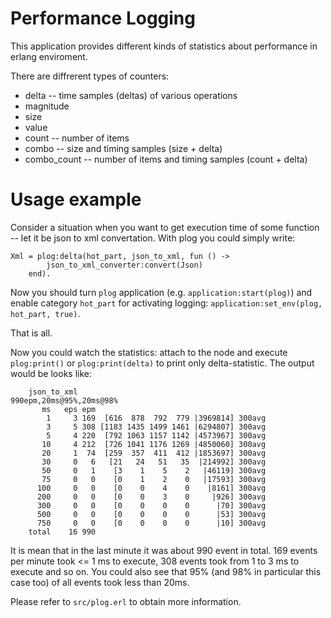 Performance Logging
==

This application provides different kinds of statistics about performance in
erlang enviroment.

There are diffrerent types of counters:
* delta -- time samples (deltas) of various operations
* magnitude 
* size
* value
* count -- number of items
* combo -- size and timing samples (size + delta)
* combo_count -- number of items and timing samples (count + delta)

Usage example
==

Consider a situation when you want to get execution time of some function -- let
it be json to xml convertation. With plog you could simply write:

    Xml = plog:delta(hot_part, json_to_xml, fun () ->
            json_to_xml_converter:convert(Json)
        end).

Now you should turn `plog` application (e.g. `application:start(plog)`) and enable 
category `hot_part` for activating logging: `application:set_env(plog, hot_part, true)`.

That is all.

Now you could watch the statistics: attach to the node and execute `plog:print()` or
`plog:print(delta)` to print only delta-statistic. The output would be looks like: 

        json_to_xml                                     990epm,20ms@95%,20ms@98%
           ms   eps epm
            1     3 169  [616  878  792  779 |3969814] 300avg
            3     5 308 [1183 1435 1499 1461 |6294807] 300avg
            5     4 220  [792 1063 1157 1142 |4573967] 300avg
           10     4 212  [726 1041 1176 1269 |4850060] 300avg
           20     1  74  [259  357  411  412 |1853697] 300avg
           30     0   6   [21   24   51   35  |214992] 300avg
           50     0   1    [3    1    5    2   |46119] 300avg
           75     0   0    [0    1    2    0   |17593] 300avg
          100     0   0    [0    0    4    0    |8161] 300avg
          200     0   0    [0    0    3    0     |926] 300avg
          300     0   0    [0    0    0    0      |70] 300avg
          500     0   0    [0    0    0    0      |53] 300avg
          750     0   0    [0    0    0    0      |10] 300avg
        total    16 990

It is mean that in the last minute it was about 990 event in total. 169 events per minute took
<= 1 ms to execute, 308 events took from 1 to 3 ms to execute and so on. You could also
see that 95% (and 98% in particular this case too) of all events took less than 20ms.

Please refer to `src/plog.erl` to obtain more information.

